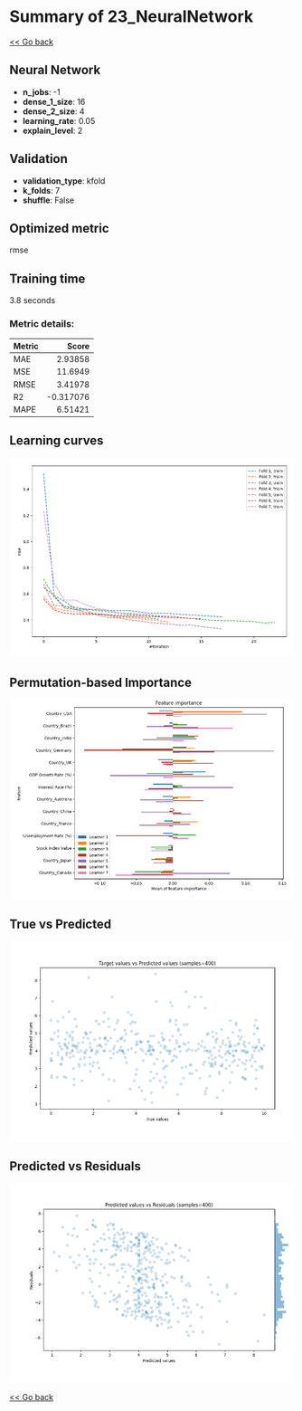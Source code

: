 # Summary of 23_NeuralNetwork

[<< Go back](../README.md)


## Neural Network
- **n_jobs**: -1
- **dense_1_size**: 16
- **dense_2_size**: 4
- **learning_rate**: 0.05
- **explain_level**: 2

## Validation
 - **validation_type**: kfold
 - **k_folds**: 7
 - **shuffle**: False

## Optimized metric
rmse

## Training time

3.8 seconds

### Metric details:
| Metric   |     Score |
|:---------|----------:|
| MAE      |  2.93858  |
| MSE      | 11.6949   |
| RMSE     |  3.41978  |
| R2       | -0.317076 |
| MAPE     |  6.51421  |



## Learning curves
![Learning curves](learning_curves.png)

## Permutation-based Importance
![Permutation-based Importance](permutation_importance.png)
## True vs Predicted

![True vs Predicted](true_vs_predicted.png)


## Predicted vs Residuals

![Predicted vs Residuals](predicted_vs_residuals.png)



[<< Go back](../README.md)
